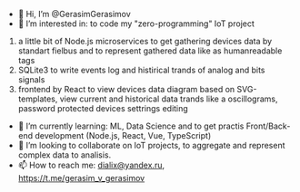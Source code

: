 - 👋 Hi, I’m @GerasimGerasimov
- 👀 I’m interested in: 
to code my "zero-programming" IoT project
1) a little bit of Node.js microservices to get gathering devices data by  standart fielbus and to represent gathered data like as humanreadable tags  
2) SQLite3 to write events log and histirical trands of analog and bits signals 
3) frontend by React to view devices data diagram based on SVG-templates, view current and historical data trands like a oscillograms, password protected devices settrings editing 
- 🌱 I’m currently learning: ML, Data Science and to get practis Front/Back-end development (Node.js, React, Vue, TypeScript)
- 💞️ I’m looking to collaborate on IoT projects, to aggregate and represent complex data to analisis.
- 📫 How to reach me: dialix@yandex.ru, https://t.me/gerasim_v_gerasimov

<!---
GerasimGerasimov/GerasimGerasimov is a ✨ special ✨ repository because its `README.md` (this file) appears on your GitHub profile.
You can click the Preview link to take a look at your changes.
--->
